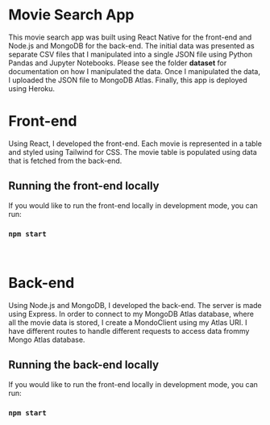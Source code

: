 # Movie Search App

This movie search app was built using React Native for the front-end and Node.js and MongoDB for the back-end. The initial data was presented as separate CSV files that I manipulated into a single JSON file using Python Pandas and Jupyter Notebooks. Please see the folder **dataset** for documentation on how I manipulated the data. Once I manipulated the data, I uploaded the JSON file to MongoDB Atlas. Finally, this app is deployed using Heroku.
<br/>

# Front-end

Using React, I developed the front-end. Each movie is represented in a table and styled using Tailwind for CSS. The movie table is populated using data that is fetched from the back-end.

## Running the front-end locally

If you would like to run the front-end locally in development mode, you can run:

### `npm start`

<br/>

# Back-end

Using Node.js and MongoDB, I developed the back-end. The server is made using Express. In order to connect to my MongoDB Atlas database, where all the movie data is stored, I create a MondoClient using my Atlas URI. I have different routes to handle different requests to access data frommy Mongo Atlas database.

## Running the back-end locally

If you would like to run the front-end locally in development mode, you can run:

### `npm start`
